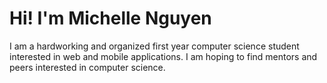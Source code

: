 # Hi! I'm Michelle Nguyen

I am a hardworking and organized first year computer science student interested in web and mobile applications. I am hoping to find mentors and peers interested in computer science.
